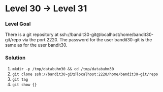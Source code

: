 # Level 30 -> Level 31

### Level Goal
There is a git repository at ssh://bandit30-git@localhost/home/bandit30-git/repo via the port 2220. The password for the user bandit30-git is the same as for the user bandit30.

### Solution
1. `mkdir -p /tmp/databuhm30 && cd /tmp/databuhm30`
2. `git clone ssh://bandit30-git@localhost:2220/home/bandit30-git/repo`
3. `git tag`
4. `git show {}`
